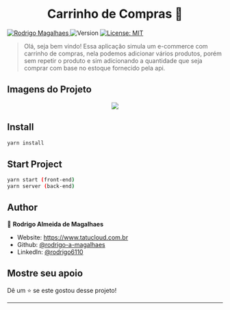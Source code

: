 <h1 align="center">Carrinho de Compras 👋</h1>
<p>
  <a href="https://www.linkedin.com/in/rodrigo6110/" title="Rodrigo Magalhaes">
    <img 
      alt="Rodrigo Magalhaes" 
      src="https://img.shields.io/badge/-Rodrigo-5965e0?style=flat&logo=Linkedin&logoColor=white" />
   </a>
  <img alt="Version" src="https://img.shields.io/badge/version-1.0.0-blue.svg?cacheSeconds=2592000" />
  <a href="#" target="_blank">
    <img alt="License: MIT" src="https://img.shields.io/badge/License-MIT-yellow.svg" />
  </a>
</p>

> Olá, seja bem vindo!
Essa aplicação simula um e-commerce com carrinho de compras, nela podemos adicionar vários produtos, porém sem repetir o produto e sim adicionando a quantidade que seja comprar com base no estoque fornecido pela api.

## Imagens do Projeto
<p align="center">
  <img src="https://github.com/rodrigo-a-magalhaes/modulo-02-desafio-01-carrinho-de-compras/blob/master/thumb/demostracao.gif?raw=true">
</p>

## Install

```sh
yarn install
```

## Start Project

```sh
yarn start (front-end)
yarn server (back-end)
```

## Author

👤 **Rodrigo Almeida de Magalhaes**

* Website: https://www.tatucloud.com.br
* Github: [@rodrigo-a-magalhaes](https://github.com/rodrigo-a-magalhaes)
* LinkedIn: [@rodrigo6110](https://linkedin.com/in/rodrigo6110)

## Mostre seu apoio

Dê um ⭐️ se este gostou desse projeto!

***
